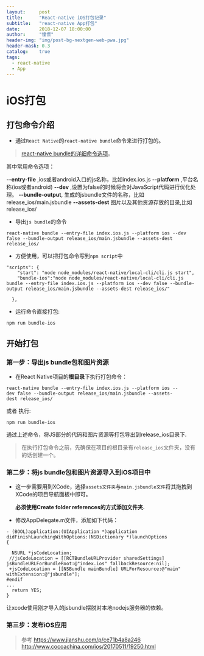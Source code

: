 ```yaml
---
layout:     post
title:      "React-native iOS打包记录"
subtitle:   "react-native App打包"
date:       2018-12-07 18:00:00
author:     "憧憬"
header-img: "img/post-bg-nextgen-web-pwa.jpg"
header-mask: 0.3
catalog:    true
tags:
  - react-native
  - App
---
```

# iOS打包

## 打包命令介绍

* 通过`React Native`的`react-native bundle`命令来进行打包的。

>[react-native bundle的详细命令选项](https://github.com/facebook/react-native/blob/master/local-cli/bundle/bundleCommandLineArgs.js)。


其中常用命令选项：

**--entry-file** ,ios或者android入口的js名称，比如index.ios.js
**--platform** ,平台名称(ios或者android)
**--dev** ,设置为false的时候将会对JavaScript代码进行优化处理。
**--bundle-output**, 生成的jsbundle文件的名称，比如release_ios/main.jsbundle
**--assets-dest** 图片以及其他资源存放的目录,比如release_ios/

* 导出`js bundle`的命令

```
react-native bundle --entry-file index.ios.js --platform ios --dev false --bundle-output release_ios/main.jsbundle --assets-dest release_ios/
```

* 方便使用，可以把打包命令写到`npm script`中

```
"scripts": {
    "start": "node node_modules/react-native/local-cli/cli.js start",
    "bundle-ios":"node node_modules/react-native/local-cli/cli.js bundle --entry-file index.ios.js --platform ios --dev false --bundle-output release_ios/main.jsbundle --assets-dest release_ios/"

  },
```


* 运行命令直接打包:

```
npm run bundle-ios
```

## 开始打包

### 第一步：导出js bundle包和图片资源

* 在React Native项目的**根目录**下执行打包命令：

```
react-native bundle --entry-file index.ios.js --platform ios --dev false --bundle-output release_ios/main.jsbundle --assets-dest release_ios/
```
或者 执行:

```
npm run bundle-ios
```


通过上述命令，将JS部分的代码和图片资源等打包导出到release_ios目录下.

> 在执行打包命令之前，先确保在项目的根目录有`release_ios`文件夹，没有的话创建一个。


### 第二步：将js bundle包和图片资源导入到iOS项目中

* 这一步需要用到XCode，选择`assets文件夹`与`main.jsbundle文件`将其拖拽到XCode的项目导航面板中即可。

    **必须使用Create folder references的方式添加文件夹.**


* 修改AppDelegate.m文件，添加如下代码：

```
- (BOOL)application:(UIApplication *)application didFinishLaunchingWithOptions:(NSDictionary *)launchOptions
{
 
  NSURL *jsCodeLocation;
 //jsCodeLocation = [[RCTBundleURLProvider sharedSettings] jsBundleURLForBundleRoot:@"index.ios" fallbackResource:nil];
 +jsCodeLocation = [[NSBundle mainBundle] URLForResource:@"main" withExtension:@"jsbundle"];
#endif
...
  return YES;
}
```

让xcode使用刚才导入的jsbundle摆脱对本地nodejs服务器的依赖。

### 第三步：发布iOS应用


>参考 
>https://www.jianshu.com/p/ce71b4a8a246
>http://www.cocoachina.com/ios/20170511/19250.html

